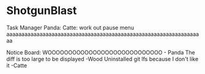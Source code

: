 # ShotgunBlast
Task Manager
Panda: 
Catte: work out pause menu
        aaaaaaaaaaaaaaaaaaaaaaaaaaaaaaaaaaaaaaaaaaaaaaaaaaaaaaaaaaaaaaaaaa

Notice Board:
WOOOOOOOOOOOOOOOOOOOOOOOOOOOO - Panda
The diff is too large to be displayed -Wood
Uninstalled git lfs because I don't like it -Catte
